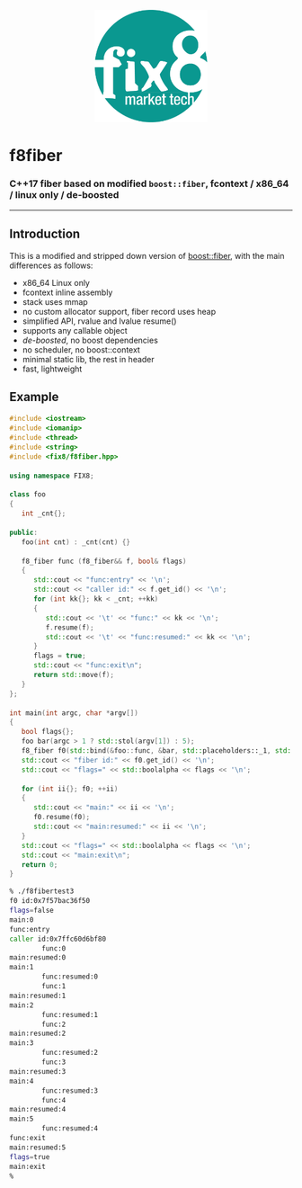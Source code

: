<p align="center">
  <a href="https://www.fix8mt.com"><img src="assets/fix8mt_Master_Logo_Green_Trans.png" width="200"></a>
</p>

# f8fiber
### C++17 fiber based on modified `boost::fiber`, fcontext / x86_64 / linux only / de-boosted

------------------------------------------------------------------------
## Introduction
This is a modified and stripped down version of [boost::fiber](https://www.boost.org/doc/libs/release/libs/fiber/), with the main differences as follows:
- x86_64 Linux only
- fcontext inline assembly
- stack uses mmap
- no custom allocator support, fiber record uses heap
- simplified API, rvalue and lvalue resume()
- supports any callable object
- _de-boosted_, no boost dependencies
- no scheduler, no boost::context
- minimal static lib, the rest in header
- fast, lightweight

## Example
```c++
#include <iostream>
#include <iomanip>
#include <thread>
#include <string>
#include <fix8/f8fiber.hpp>

using namespace FIX8;

class foo
{
   int _cnt{};

public:
   foo(int cnt) : _cnt(cnt) {}

   f8_fiber func (f8_fiber&& f, bool& flags)
   {
      std::cout << "func:entry" << '\n';
      std::cout << "caller id:" << f.get_id() << '\n';
      for (int kk{}; kk < _cnt; ++kk)
      {
         std::cout << '\t' << "func:" << kk << '\n';
         f.resume(f);
         std::cout << '\t' << "func:resumed:" << kk << '\n';
      }
      flags = true;
      std::cout << "func:exit\n";
      return std::move(f);
   }
};

int main(int argc, char *argv[])
{
   bool flags{};
   foo bar(argc > 1 ? std::stol(argv[1]) : 5);
   f8_fiber f0(std::bind(&foo::func, &bar, std::placeholders::_1, std::ref(flags)));
   std::cout << "fiber id:" << f0.get_id() << '\n';
   std::cout << "flags=" << std::boolalpha << flags << '\n';

   for (int ii{}; f0; ++ii)
   {
      std::cout << "main:" << ii << '\n';
      f0.resume(f0);
      std::cout << "main:resumed:" << ii << '\n';
   }
   std::cout << "flags=" << std::boolalpha << flags << '\n';
   std::cout << "main:exit\n";
   return 0;
}
```

```bash
% ./f8fibertest3
f0 id:0x7f57bac36f50
flags=false
main:0
func:entry
caller id:0x7ffc60d6bf80
        func:0
main:resumed:0
main:1
        func:resumed:0
        func:1
main:resumed:1
main:2
        func:resumed:1
        func:2
main:resumed:2
main:3
        func:resumed:2
        func:3
main:resumed:3
main:4
        func:resumed:3
        func:4
main:resumed:4
main:5
        func:resumed:4
func:exit
main:resumed:5
flags=true
main:exit
%
```
